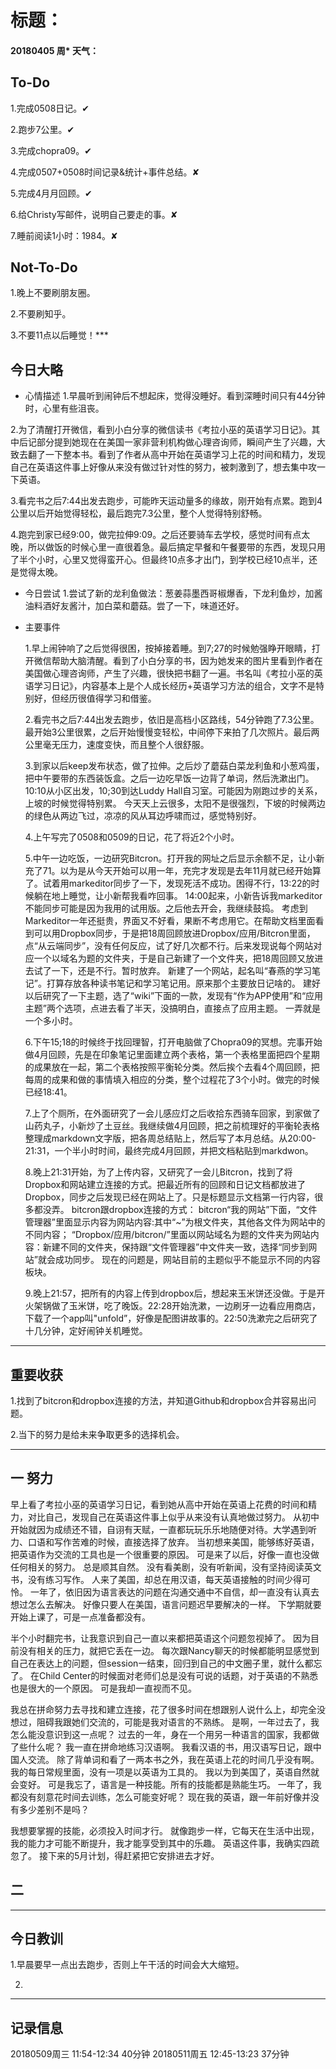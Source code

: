 # 标题：

#### 20180405   周*   天气：

## To-Do

1.完成0508日记。✔

2.跑步7公里。✔

3.完成chopra09。✔

4.完成0507+0508时间记录&统计+事件总结。✘

5.完成4月月回顾。✔

6.给Christy写邮件，说明自己要走的事。✘

7.睡前阅读1小时：1984。✘

## Not-To-Do

1.晚上不要刷朋友圈。

2.不要刷知乎。

3.不要11点以后睡觉！***
## 今日大略

* 心情描述
1.早晨听到闹钟后不想起床，觉得没睡好。看到深睡时间只有44分钟时，心里有些沮丧。

2.为了清醒打开微信，看到小白分享的微信读书《考拉小巫的英语学习日记》。其中后记部分提到她现在在美国一家非营利机构做心理咨询师，瞬间产生了兴趣，大致去翻了一下整本书。看到了作者从高中开始在英语学习上花的时间和精力，发现自己在英语这件事上好像从来没有做过针对性的努力，被刺激到了，想去集中攻一下英语。

3.看完书之后7:44出发去跑步，可能昨天运动量多的缘故，刚开始有点累。跑到4公里以后开始觉得轻松，最后跑完7.3公里，整个人觉得特别舒畅。

4.跑完到家已经9:00，做完拉伸9:09。之后还要骑车去学校，感觉时间有点太晚，所以做饭的时候心里一直很着急。最后搞定早餐和午餐要带的东西，发现只用了半个小时，心里又觉得蛮开心。但最终10点多才出门，到学校已经10点半，还是觉得太晚。

* 今日尝试
1.尝试了新的龙利鱼做法：葱姜蒜墨西哥椒爆香，下龙利鱼炒，加酱油料酒好友酱汁，加白菜和蘑菇。尝了一下，味道还好。

* 主要事件

  1.早上闹钟响了之后觉得很困，按掉接着睡。到7;27的时候勉强睁开眼睛，打开微信帮助大脑清醒。看到了小白分享的书，因为她发来的图片里看到作者在美国做心理咨询师，产生了兴趣，很快把书翻了一遍。书名叫《考拉小巫的英语学习日记》，内容基本上是个人成长经历+英语学习方法的组合，文字不是特别好，但经历很值得学习和借鉴。

  2.看完书之后7:44出发去跑步，依旧是高档小区路线，54分钟跑了7.3公里。最开始3公里很累，之后开始慢慢变轻松，中间停下来拍了几次照片。最后两公里毫无压力，速度变快，而且整个人很舒服。

  3.到家以后keep发布状态，做了拉伸。之后炒了蘑菇白菜龙利鱼和小葱鸡蛋，把中午要带的东西装饭盒。之后一边吃早饭一边背了单词，然后洗漱出门。10:10从小区出发，10;30到达Luddy Hall自习室。可能因为刚跑过步的关系，上坡的时候觉得特别累。
  今天天上云很多，太阳不是很强烈，下坡的时候两边的绿色从两边飞过，凉凉的风从耳边呼啸而过，感觉特别好。

  4.上午写完了0508和0509的日记，花了将近2个小时。

  5.中午一边吃饭，一边研究Bitcron。打开我的网址之后显示余额不足，让小新充了71。以为是从今天开始可以用一年，充完才发现是去年11月就已经开始算了。试着用markeditor同步了一下，发现死活不成功。困得不行，13:22的时候躺在地上睡觉，让小新帮我看咋回事。
  14:00起来，小新告诉我markeditor不能同步可能是因为我用的试用版。之后他去开会，我继续鼓捣。
  考虑到Markeditor一年还挺贵，界面又不好看，果断不考虑用它。在帮助文档里面看到可以用Dropbox同步，于是把18周回顾放进Dropbox/应用/Bitcron里面，点“从云端同步”，没有任何反应，试了好几次都不行。后来发现说每个网站对应一个以域名为题的文件夹，于是自己新建了一个文件夹，把18周回顾又放进去试了一下，还是不行。暂时放弃。
  新建了一个网站，起名叫“春燕的学习笔记”。打算存放各种读书笔记和学习笔记用。原来那个主要放日记啥的。
  建好以后研究了一下主题，选了“wiki”下面的一款，发现有“作为APP使用”和“应用主题”两个选项，点进去看了半天，没搞明白，直接点了应用主题。
  一弄就是一个多小时。

  6.下午15;18的时候终于找回理智，打开电脑做了Chopra09的冥想。完事开始做4月回顾，先是在印象笔记里面建立两个表格，第一个表格里面把四个星期的成果放在一起，第二个表格按照平衡轮分类。然后挨个去看4个周回顾，把每周的成果和做的事情填入相应的分类，整个过程花了3个小时。做完的时候已经18:41。

  7.上了个厕所，在外面研究了一会儿感应灯之后收拾东西骑车回家，到家做了山药丸子，小新炒了土豆丝。我继续做4月回顾，把之前梳理好的平衡轮表格整理成markdown文字版，把各周总结贴上，然后写了本月总结。从20:00-21:31，一个半小时时间，最终完成4月回顾，并把文档粘贴到markdwon。

  8.晚上21:31开始，为了上传内容，又研究了一会儿Bitcron，找到了将Dropbox和网站建立连接的方式。把最近所有的回顾和日记文档都放进了Dropbox，同步之后发现已经在网站上了。只是标题显示文档第一行内容，很多都没弄。
  bitcron跟dropbox连接的方式：
  bitcron“我的网站”下面，“文件管理器”里面显示内容为网站内容:其中“~”为根文件夹，其他各文件为网站中的不同内容；
  “Dropbox/应用/bitcron/”里面以网站域名为题的文件夹为网站内容：新建不同的文件夹，保持跟“文件管理器”中文件夹一致，选择“同步到网站”就会成功同步。
  现在的问题是，网站目前的主题似乎不能显示不同的内容板块。

  9.晚上21:57，把所有的内容上传到dropbox后，想起来玉米饼还没做。于是开火架锅做了玉米饼，吃了晚饭。22:28开始洗漱，一边刷牙一边看应用商店，下载了一个app叫"unfold”，好像是配图讲故事的。22:50洗漱完之后研究了十几分钟，定好闹钟关机睡觉。

***
## 重要收获

1.找到了bitcron和dropbox连接的方法，并知道Github和dropbox合并容易出问题。

2.当下的努力是给未来争取更多的选择机会。

***
## 一  努力
早上看了考拉小巫的英语学习日记，看到她从高中开始在英语上花费的时间和精力，对比自己，发现自己在英语这件事上似乎从来没有认真地做过努力。
从初中开始就因为成绩还不错，自诩有天赋，一直都玩玩乐乐地随便对待。大学遇到听力、口语和写作苦难的时候，直接选择了放弃。
当初想来美国，能够练好英语，把英语作为交流的工具也是一个很重要的原因。
可是来了以后，好像一直也没做任何相关的努力。
总是顺其自然。
没有看美剧，没有听新闻，没有坚持阅读英文书，没有练习写作。
人来了美国，却总在用汉语，每天英语接触的时间少得可怜。
一年了，依旧因为语言表达的问题在沟通交通中不自信，却一直没有认真去想过怎么去解决。
好像只要人在美国，语言问题迟早要解决的一样。
下学期就要开始上课了，可是一点准备都没有。

半个小时翻完书，让我意识到自己一直以来都把英语这个问题忽视掉了。
因为目前没有相关的压力，就把它丢在一边。
每次跟Nancy聊天的时候都能明显感觉到自己在表达上的问题，但session一结束，回归到自己的中文圈子里，就什么都忘了。
在Child Center的时候面对老师们总是没有可说的话题，对于英语的不熟悉也是很大的一个原因。
可是我却一直视而不见。

我总在拼命努力去寻找和建立连接，花了很多时间在想跟别人说什么上，却完全没想过，阻碍我跟她们交流的，可能是我对语言的不熟练。
是啊，一年过去了，我怎么能没意识到这一点呢？
过去的一年，身在一个用另一种语言的国家，我都做了些什么呢？
我一直在拼命地练习汉语啊。
我看汉语的书，用汉语写日记，跟中国人交流。
除了背单词和看了一两本书之外，我在英语上花的时间几乎没有啊。
我的每日常规里面，没有一项是以英语为工具的。
我以为到美国了，英语自然就会变好。
可是我忘了，语言是一种技能。所有的技能都是熟能生巧。
一年了，我都没有刻意花时间去训练，怎么可能变好呢？
现在我的英语，跟一年前好像并没有多少差别不是吗？

我想要掌握的技能，必须投入时间才行。
就像跑步一样，它每天在生活中出现，我的能力才可能不断提升，我才能享受到其中的乐趣。
英语这件事，我确实四疏忽了。
接下来的5月计划，得赶紧把它安排进去才好。

## 二

***
## 今日教训

1.早晨要早一点出去跑步，否则上午干活的时间会大大缩短。

2.

***
## 记录信息

20180509周三  11:54-12:34   40分钟
20180511周五  12:45-13:23   37分钟
